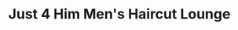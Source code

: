 ---
title: "Just 4 Him Men's Haircut Lounge"
url: /auburn/just-4-him-mens-haircut-lounge/
shop: hairdresser
---